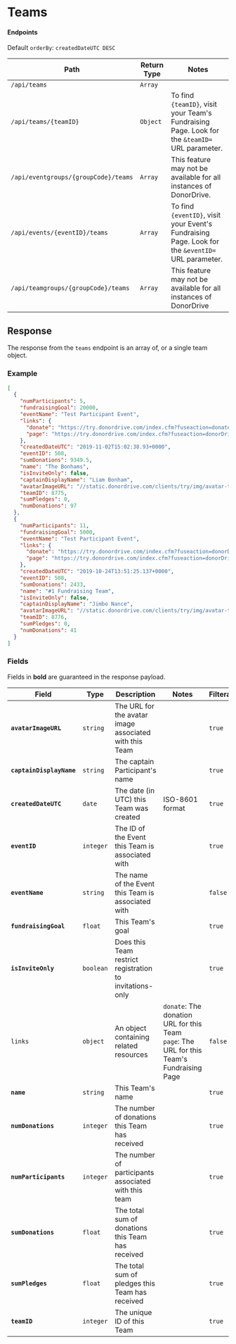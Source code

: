 # Teams

#### Endpoints

Default `orderBy`: `createdDateUTC DESC`

|Path|Return Type|Notes|
|---|---|---|
|`/api/teams`|`Array`||
|`/api/teams/{teamID}`|`Object`|To find `{teamID}`, visit your Team's Fundraising Page. Look for the `&teamID=` URL parameter.|
|`/api/eventgroups/{groupCode}/teams`|`Array`|This feature may not be available for all instances of DonorDrive.|
|`/api/events/{eventID}/teams`|`Array`|To find `{eventID}`, visit your Event's Fundraising Page. Look for the `&eventID=` URL parameter.|
|`/api/teamgroups/{groupCode}/teams`|`Array`|This feature may not be available for all instances of DonorDrive|

## Response

The response from the `teams` endpoint is an array of, or a single team object.

### Example

```json
[
  {
    "numParticipants": 5,
    "fundraisingGoal": 20000,
    "eventName": "Test Participant Event",
    "links": {
      "donate": "https://try.donordrive.com/index.cfm?fuseaction=donate.team&teamID=8775",
      "page": "https://try.donordrive.com/index.cfm?fuseaction=donorDrive.team&teamID=8775"
    },
    "createdDateUTC": "2019-11-02T15:02:38.93+0000",
    "eventID": 508,
    "sumDonations": 9349.5,
    "name": "The Bonhams",
    "isInviteOnly": false,
    "captainDisplayName": "Liam Bonham",
    "avatarImageURL": "//static.donordrive.com/clients/try/img/avatar-team-default.gif",
    "teamID": 8775,
    "sumPledges": 0,
    "numDonations": 97
  },
  {
    "numParticipants": 11,
    "fundraisingGoal": 5000,
    "eventName": "Test Participant Event",
    "links": {
      "donate": "https://try.donordrive.com/index.cfm?fuseaction=donorDrive.team&teamID=8776",
      "page": "https://try.donordrive.com/index.cfm?fuseaction=donorDrive.team&teamID=8776"
    },
    "createdDateUTC": "2019-10-24T13:51:25.137+0000",
    "eventID": 508,
    "sumDonations": 2433,
    "name": "#1 Fundraising Team",
    "isInviteOnly": false,
    "captainDisplayName": "Jimbo Nance",
    "avatarImageURL": "//static.donordrive.com/clients/try/img/avatar-team-default.gif",
    "teamID": 8776,
    "sumPledges": 0,
    "numDonations": 41
  }
]
```

### Fields

Fields in **bold** are guaranteed in the response payload.

|Field|Type|Description|Notes|Filterable|
|---|---|---|---|---|
|**`avatarImageURL`**|`string`|The URL for the avatar image associated with this Team||`true`|
|**`captainDisplayName`**|`string`|The captain Participant's name||`true`|
|**`createdDateUTC`**|`date`|The date (in UTC) this Team was created|ISO-8601 format|`true`|
|**`eventID`**|`integer`|The ID of the Event this Team is associated with||`true`|
|**`eventName`**|`string`|The name of the Event this Team is associated with||`false`|
|**`fundraisingGoal`**|`float`|This Team's goal||`true`|
|**`isInviteOnly`**|`boolean`|Does this Team restrict registration to invitations-only||`true`|
|`links`|`object`|An object containing related resources|`donate`: The donation URL for this Team<br />`page`: The URL for this Team's Fundraising Page|`false`|
|**`name`**|`string`|This Team's name||`true`|
|**`numDonations`**|`integer`|The number of donations this Team has received||`true`|
|**`numParticipants`**|`integer`|The number of participants associated with this team||`true`|
|**`sumDonations`**|`float`|The total sum of donations this Team has received||`true`|
|**`sumPledges`**|`float`|The total sum of pledges this Team has received||`true`|
|**`teamID`**|`integer`|The unique ID of this Team||`true`|
